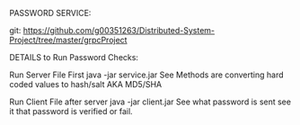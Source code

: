 PASSWORD SERVICE:

git: https://github.com/g00351263/Distributed-System-Project/tree/master/grpcProject

DETAILS to Run Password Checks:

Run Server File First java -jar service.jar
	See Methods are converting hard coded values to hash/salt 	AKA MD5/SHA

Run Client File after server java -jar client.jar
	See what password is sent
	see it that password is verified or fail.

